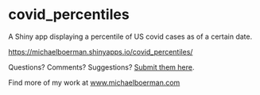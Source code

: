 # covid_percentiles
 A Shiny app displaying a percentile of US covid cases as of a certain date.
 
 https://michaelboerman.shinyapps.io/covid_percentiles/
 
 Questions? Comments? Suggestions? [Submit them here](https://github.com/michaelboerman/covid_percentiles/issues).
 
 Find more of my work at www.michaelboerman.com
